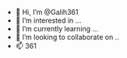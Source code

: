- 👋 Hi, I’m @Galih361
- 👀 I’m interested in ...
- 🌱 I’m currently learning ...
- 💞️ I’m looking to collaborate on ..
- 📫 361

<!---
Galih361/Galih361 is a ✨ special ✨ repository because its `README.md` (this file) appears on your GitHub profile.
You can click the Preview link to take a look at your changes.
--->
